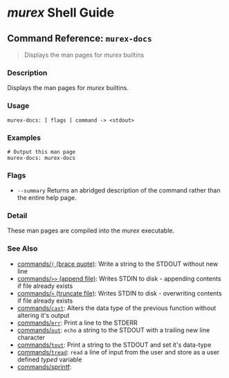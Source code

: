 # _murex_ Shell Guide

## Command Reference: `murex-docs`

> Displays the man pages for _murex_ builtins

### Description

Displays the man pages for _murex_ builtins.

### Usage

    murex-docs: [ flags ] command -> <stdout>

### Examples

    # Output this man page
    murex-docs: murex-docs

### Flags

* `--summary`
    Returns an abridged description of the command rather than the entire help page.

### Detail

These man pages are compiled into the _murex_ executable.

### See Also

* [commands/`(` (brace quote)](../commands/brace-quote.md):
  Write a string to the STDOUT without new line
* [commands/`>>` (append file)](../commands/greater-than-greater-than.md):
  Writes STDIN to disk - appending contents if file already exists
* [commands/`>` (truncate file)](../commands/greater-than.md):
  Writes STDIN to disk - overwriting contents if file already exists
* [commands/`cast`](../commands/cast.md):
  Alters the data type of the previous function without altering it's output
* [commands/`err`](../commands/err.md):
  Print a line to the STDERR
* [commands/`out`](../commands/out.md):
  `echo` a string to the STDOUT with a trailing new line character
* [commands/`tout`](../commands/tout.md):
  Print a string to the STDOUT and set it's data-type
* [commands/`tread`](../commands/tread.md):
  `read` a line of input from the user and store as a user defined *typed* variable
* [commands/sprintf](../commands/sprintf.md):
  
